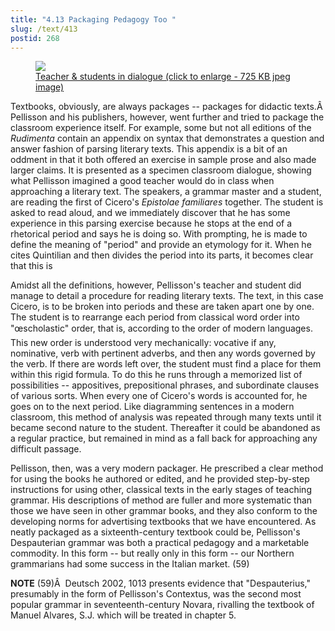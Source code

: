 ```yaml
---
title: "4.13 Packaging Pedagogy Too "
slug: /text/413
postid: 268
---
```

<p style="text-align: center;">

<figure class="mkdn-figure">
    <a href="/images_full/4.00_Chapter_Four/HFS_087.01.jpg" class="mkdn-image-link">
    <img class="mkdn-image" src="/images_full/4.00_Chapter_Four/HFS_087.01.jpg" />
    <figcaption class="mkdn-figcaption">Teacher &amp; students in dialogue (click to enlarge - 725 KB jpeg image)</figcaption>
    </a>
</figure>

Textbooks, obviously, are always packages -- packages for didactic texts.Â  Pellisson and his publishers, however, went further and tried to package the classroom experience itself. For example, some but not all editions of the <em>Rudimenta</em> contain an appendix on syntax that demonstrates a question and answer fashion of parsing literary texts. This appendix is a bit of an oddment in that it both offered an exercise in sample prose and also made larger claims. It is presented as a specimen classroom dialogue, showing what Pellisson imagined a good teacher would do in class when approaching a literary text. The speakers, a grammar master and a student, are reading the first of Cicero's <em>Epistolae familiares</em> together. The student is asked to read aloud, and we immediately discover that he has some experience in this parsing exercise because he stops at the end of a rhetorical period and says he is doing so. With prompting, he is made to define the meaning of "period" and provide an etymology for it. When he cites Quintilian and then divides the period into its parts, it becomes clear that this is 

Amidst all the definitions, however, Pellisson's teacher and student did manage to detail a procedure for reading literary texts. The text, in this case Cicero, is to be broken into periods and these are taken apart one by one. The student is to rearrange each period from classical word order into "œscholastic" order, that is, according to the order of modern languages. This new order is understood very mechanically: vocative if any, nominative, verb with pertinent adverbs, and then any words governed by the verb. If there are words left over, the student must find a place for them within this rigid formula. To do this he runs through a memorized list of possibilities -- appositives, prepositional phrases, and subordinate clauses of various sorts. When every one of Cicero's words is accounted for, he goes on to the next period. Like diagramming sentences in a modern classroom, this method of analysis was repeated through many texts until it became second nature to the student. Thereafter it could be abandoned as a regular practice, but remained in mind as a fall back for approaching any difficult passage.

Pellisson, then, was a very modern packager. He prescribed a clear method for using the books he authored or edited, and he provided step-by-step instructions for using other, classical texts in the early stages of teaching grammar. His descriptions of method are fuller and more systematic than those we have seen in other grammar books, and they also conform to the developing norms for advertising textbooks that we have encountered. As neatly packaged as a sixteenth-century textbook could be, Pellisson's Despauterian grammar was both a practical pedagogy and a marketable commodity. In this form -- but really only in this form -- our Northern grammarians had some success in the Italian market. (59)

<strong>NOTE</strong>
(59)Â  Deutsch 2002, 1013 presents evidence that "Despauterius," presumably in the form of Pellisson's Contextus, was the second most popular grammar in seventeenth-century Novara, rivalling the textbook of Manuel Alvares, S.J. which will be treated in chapter 5.
